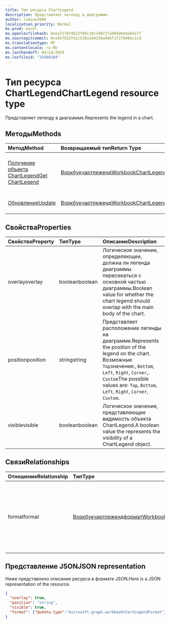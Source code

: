 ```yaml
---
title: Тип ресурса ChartLegend
description: Представляет легенду в диаграмме.
author: lumine2008
localization_priority: Normal
ms.prod: excel
ms.openlocfilehash: 8eea71707d622f0dc28cc8072fa984de64a8427f
ms.sourcegitcommit: 0ce657622f42c510a104156a96bf1f1f040bc1cd
ms.translationtype: MT
ms.contentlocale: ru-RU
ms.lasthandoff: 04/24/2019
ms.locfileid: "32569104"
---
```

# <a name="chartlegend-resource-type"></a><span data-ttu-id="6d54d-103">Тип ресурса ChartLegend</span><span class="sxs-lookup"><span data-stu-id="6d54d-103">ChartLegend resource type</span></span>

<span data-ttu-id="6d54d-104">Представляет легенду в диаграмме.</span><span class="sxs-lookup"><span data-stu-id="6d54d-104">Represents the legend in a chart.</span></span>


## <a name="methods"></a><span data-ttu-id="6d54d-105">Методы</span><span class="sxs-lookup"><span data-stu-id="6d54d-105">Methods</span></span>

| <span data-ttu-id="6d54d-106">Метод</span><span class="sxs-lookup"><span data-stu-id="6d54d-106">Method</span></span>           | <span data-ttu-id="6d54d-107">Возвращаемый тип</span><span class="sxs-lookup"><span data-stu-id="6d54d-107">Return Type</span></span>    |<span data-ttu-id="6d54d-108">Описание</span><span class="sxs-lookup"><span data-stu-id="6d54d-108">Description</span></span>|
|:---------------|:--------|:----------|
|[<span data-ttu-id="6d54d-109">Получение объекта ChartLegend</span><span class="sxs-lookup"><span data-stu-id="6d54d-109">Get ChartLegend</span></span>](../api/chartlegend-get.md) | [<span data-ttu-id="6d54d-110">Воркбукчартлеженд</span><span class="sxs-lookup"><span data-stu-id="6d54d-110">WorkbookChartLegend</span></span>](chartlegend.md) |<span data-ttu-id="6d54d-111">Чтение свойств и связей объекта chartLegend.</span><span class="sxs-lookup"><span data-stu-id="6d54d-111">Read properties and relationships of chartLegend object.</span></span>|
|[<span data-ttu-id="6d54d-112">Обновление</span><span class="sxs-lookup"><span data-stu-id="6d54d-112">Update</span></span>](../api/chartlegend-update.md) | [<span data-ttu-id="6d54d-113">Воркбукчартлеженд</span><span class="sxs-lookup"><span data-stu-id="6d54d-113">WorkbookChartLegend</span></span>](chartlegend.md) |<span data-ttu-id="6d54d-114">Обновление объекта ChartLegend.</span><span class="sxs-lookup"><span data-stu-id="6d54d-114">Update ChartLegend object.</span></span> |

## <a name="properties"></a><span data-ttu-id="6d54d-115">Свойства</span><span class="sxs-lookup"><span data-stu-id="6d54d-115">Properties</span></span>
| <span data-ttu-id="6d54d-116">Свойство</span><span class="sxs-lookup"><span data-stu-id="6d54d-116">Property</span></span>     | <span data-ttu-id="6d54d-117">Тип</span><span class="sxs-lookup"><span data-stu-id="6d54d-117">Type</span></span>   |<span data-ttu-id="6d54d-118">Описание</span><span class="sxs-lookup"><span data-stu-id="6d54d-118">Description</span></span>|
|:---------------|:--------|:----------|
|<span data-ttu-id="6d54d-119">overlay</span><span class="sxs-lookup"><span data-stu-id="6d54d-119">overlay</span></span>|<span data-ttu-id="6d54d-120">boolean</span><span class="sxs-lookup"><span data-stu-id="6d54d-120">boolean</span></span>|<span data-ttu-id="6d54d-121">Логическое значение, определяющее, должна ли легенда диаграммы пересекаться с основной частью диаграммы.</span><span class="sxs-lookup"><span data-stu-id="6d54d-121">Boolean value for whether the chart legend should overlap with the main body of the chart.</span></span>|
|<span data-ttu-id="6d54d-122">position</span><span class="sxs-lookup"><span data-stu-id="6d54d-122">position</span></span>|<span data-ttu-id="6d54d-123">string</span><span class="sxs-lookup"><span data-stu-id="6d54d-123">string</span></span>|<span data-ttu-id="6d54d-124">Представляет расположение легенды на диаграмме.</span><span class="sxs-lookup"><span data-stu-id="6d54d-124">Represents the position of the legend on the chart.</span></span> <span data-ttu-id="6d54d-125">Возможные `Top`значения:, `Bottom`, `Left`, `Right`, `Corner`,. `Custom`</span><span class="sxs-lookup"><span data-stu-id="6d54d-125">The possible values are: `Top`, `Bottom`, `Left`, `Right`, `Corner`, `Custom`.</span></span>|
|<span data-ttu-id="6d54d-126">visible</span><span class="sxs-lookup"><span data-stu-id="6d54d-126">visible</span></span>|<span data-ttu-id="6d54d-127">boolean</span><span class="sxs-lookup"><span data-stu-id="6d54d-127">boolean</span></span>|<span data-ttu-id="6d54d-128">Логическое значение, представляющее видимость объекта ChartLegend.</span><span class="sxs-lookup"><span data-stu-id="6d54d-128">A boolean value the represents the visibility of a ChartLegend object.</span></span>|

## <a name="relationships"></a><span data-ttu-id="6d54d-129">Связи</span><span class="sxs-lookup"><span data-stu-id="6d54d-129">Relationships</span></span>
| <span data-ttu-id="6d54d-130">Отношение</span><span class="sxs-lookup"><span data-stu-id="6d54d-130">Relationship</span></span> | <span data-ttu-id="6d54d-131">Тип</span><span class="sxs-lookup"><span data-stu-id="6d54d-131">Type</span></span>   |<span data-ttu-id="6d54d-132">Описание</span><span class="sxs-lookup"><span data-stu-id="6d54d-132">Description</span></span>|
|:---------------|:--------|:----------|
|<span data-ttu-id="6d54d-133">format</span><span class="sxs-lookup"><span data-stu-id="6d54d-133">format</span></span>|[<span data-ttu-id="6d54d-134">Воркбукчартлежендформат</span><span class="sxs-lookup"><span data-stu-id="6d54d-134">WorkbookChartLegendFormat</span></span>](chartlegendformat.md)|<span data-ttu-id="6d54d-135">Представляет форматирование легенды диаграммы, включая заливку и шрифт.</span><span class="sxs-lookup"><span data-stu-id="6d54d-135">Represents the formatting of a chart legend, which includes fill and font formatting.</span></span> <span data-ttu-id="6d54d-136">Только для чтения.</span><span class="sxs-lookup"><span data-stu-id="6d54d-136">Read-only.</span></span>|

## <a name="json-representation"></a><span data-ttu-id="6d54d-137">Представление JSON</span><span class="sxs-lookup"><span data-stu-id="6d54d-137">JSON representation</span></span>

<span data-ttu-id="6d54d-138">Ниже представлено описание ресурса в формате JSON.</span><span class="sxs-lookup"><span data-stu-id="6d54d-138">Here is a JSON representation of the resource.</span></span>

<!-- {
  "blockType": "resource",
  "baseType": "microsoft.graph.entity",
  "optionalProperties": [

  ],
  "@odata.type": "microsoft.graph.workbookChartLegend"
}-->

```json
{
  "overlay": true,
  "position": "string",
  "visible": true,
  "format": {"@odata.type":"microsoft.graph.workbookChartLegendFormat"}
}

```

<!-- uuid: 8fcb5dbc-d5aa-4681-8e31-b001d5168d79
2015-10-25 14:57:30 UTC -->
<!-- {
  "type": "#page.annotation",
  "description": "ChartLegend resource",
  "keywords": "",
  "section": "documentation",
  "tocPath": ""
}-->
